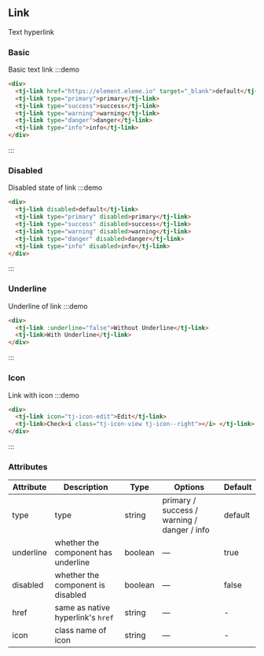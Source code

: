 ## Link

Text hyperlink

### Basic

Basic text link
:::demo

```html
<div>
  <tj-link href="https://element.eleme.io" target="_blank">default</tj-link>
  <tj-link type="primary">primary</tj-link>
  <tj-link type="success">success</tj-link>
  <tj-link type="warning">warning</tj-link>
  <tj-link type="danger">danger</tj-link>
  <tj-link type="info">info</tj-link>
</div>
```

:::

### Disabled

Disabled state of link
:::demo

```html
<div>
  <tj-link disabled>default</tj-link>
  <tj-link type="primary" disabled>primary</tj-link>
  <tj-link type="success" disabled>success</tj-link>
  <tj-link type="warning" disabled>warning</tj-link>
  <tj-link type="danger" disabled>danger</tj-link>
  <tj-link type="info" disabled>info</tj-link>
</div>
```

:::

### Underline

Underline of link
:::demo

```html
<div>
  <tj-link :underline="false">Without Underline</tj-link>
  <tj-link>With Underline</tj-link>
</div>
```

:::

### Icon

Link with icon
:::demo

```html
<div>
  <tj-link icon="tj-icon-edit">Edit</tj-link>
  <tj-link>Check<i class="tj-icon-view tj-icon--right"></i> </tj-link>
</div>
```

:::

### Attributes

| Attribute | Description                         | Type    | Options                                     | Default |
| --------- | ----------------------------------- | ------- | ------------------------------------------- | ------- |
| type      | type                                | string  | primary / success / warning / danger / info | default |
| underline | whether the component has underline | boolean | —                                           | true    |
| disabled  | whether the component is disabled   | boolean | —                                           | false   |
| href      | same as native hyperlink's `href`   | string  | —                                           | -       |
| icon      | class name of icon                  | string  | —                                           | -       |

